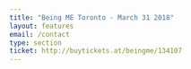 ```yaml
---
title: "Being ME Toronto - March 31 2018"
layout: features
email: /contact
type: section
ticket: http://buytickets.at/beingme/134107
---
```


